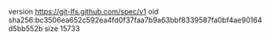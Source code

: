 version https://git-lfs.github.com/spec/v1
oid sha256:bc3506ea652c592ea4fd0f37faa7b9a63bbf8339587fa0bf4ae90164d5bb552b
size 15733
